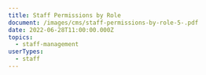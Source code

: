 ```yaml
---
title: Staff Permissions by Role
document: /images/cms/staff-permissions-by-role-5-.pdf
date: 2022-06-28T11:00:00.000Z
topics:
  - staff-management
userTypes:
  - staff
---
```

